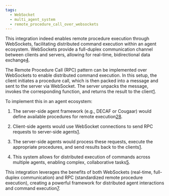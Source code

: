 ```yaml
---
tags:
  - WebSocket
  - multi_agent_system
  - remote_procedure_call_over_websockets
---
```

This integration indeed enables remote procedure execution through WebSockets, facilitating distributed command execution within an agent ecosystem. WebSockets provide a full-duplex communication channel between clients and servers, allowing for real-time, bidirectional data exchange[4](https://en.wikipedia.org/wiki/WebSocket).

The Remote Procedure Call (RPC) pattern can be implemented over WebSockets to enable distributed command execution. In this setup, the client initiates a procedure call, which is then packed into a message and sent to the server via WebSocket. The server unpacks the message, invokes the corresponding function, and returns the result to the client[1](https://worlds-slowest.dev/posts/rpc-using-websockets/).

To implement this in an agent ecosystem:

1. The server-side agent framework (e.g., DECAF or Cougaar) would define available procedures for remote execution[2](https://www.doc.ic.ac.uk/project/examples/2005/163/g0516319/decafarch.html)[8](https://apps.dtic.mil/sti/pdfs/ADA466145.pdf).
    
2. Client-side agents would use WebSocket connections to send RPC requests to server-side agents[1](https://worlds-slowest.dev/posts/rpc-using-websockets/).
    
3. The server-side agents would process these requests, execute the appropriate procedures, and send results back to the clients[1](https://worlds-slowest.dev/posts/rpc-using-websockets/).
    
4. This system allows for distributed execution of commands across multiple agents, enabling complex, collaborative tasks[5](https://www.cs.cmu.edu/~softagents/papers/ieee-agents96.pdf).
    

This integration leverages the benefits of both WebSockets (real-time, full-duplex communication) and RPC (standardized remote procedure execution), creating a powerful framework for distributed agent interactions and command execution[7](https://stackoverflow.com/questions/44510719/when-to-use-rpc-over-websocket).
